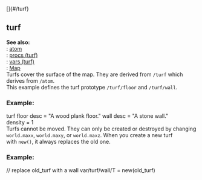 []{#/turf}    
## turf    
**See also:**    
:   [atom](ref/atom)    
:   [procs (turf)](ref/turf/proc)    
:   [vars (turf)](ref/turf/var)    
:   [Map](ref/map)    
Turfs cover the surface of the map. They are derived from `/turf` which    
derives from `/atom`.    
This example defines the turf prototype `/turf/floor` and `/turf/wall`.    
### Example:    
turf floor desc = \"A wood plank floor.\" wall desc = \"A stone wall.\"    
density = 1    
Turfs cannot be moved. They can only be created or destroyed by changing    
`world.maxx`, `world.maxy`, or `world.maxz`. When you create a new turf    
with `new()`, it always replaces the old one.    
### Example:    
// replace old_turf with a wall var/turf/wall/T = new(old_turf)  